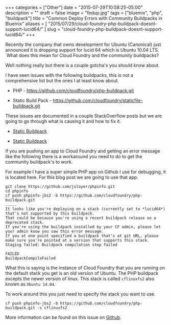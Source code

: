+++
categories = ["Other"]
date = "2015-07-29T10:58:25-05:00"
description = ""
draft = false
image = "fedup.jpg"
tags = ["bluemix", "php", "buildpack"]
title = "Common Deploy Errors with Community Buildpacks in Bluemix"
aliases = [
    "2015/07/29/cloud-foundry-php-buildpack-doesnt-support-lucid64/"
]
slug = "cloud-foundry-php-buildpack-doesnt-support-lucid64/"
+++

Recently the company that owns development for Ubuntu (Canonical) just announced it is dropping support for lucid 64 which is Ubuntu 10.04 LTS.  What does this mean for Cloud Foundry and the community buildpacks?

Well nothing really but there is a couple gotcha's you should know about.

I have seen issues with the following buildpacks, this is not a comprehensive list but the ones I at least know about.




  * PHP - https://github.com/cloudfoundry/php-buildpack.git


  * Static Build Pack - https://github.com/cloudfoundry/staticfile-buildpack.git


These issues are documented in a couple StackOverflow posts but we are going to go through what is causing it and how to fix it.

<!-- more -->


  * [Static Buildpack](http://stackoverflow.com/questions/31057357/static-buildpack-deploy-now-failing-due-to-unsupported-stack/31058075#31058075)


  * [Static Buildpack](http://stackoverflow.com/questions/31057357/static-buildpack-deploy-now-failing-due-to-unsupported-stack/31062482#31062482)


If you are pushing an app to Cloud Foundry and getting an error message like the following there is a workaround you need to do to get the community buildpack's to work.

For example I have a super simple PHP app on Github I use for debugging, it is located here. For this blog post we are going to use that app.

```
git clone https://github.com/jsloyer/phpinfo.git
cd phpinfo
cf push phpinfo-jbs2 -b https://github.com/cloudfoundry/php-buildpack.git
.....
It looks like you're deploying on a stack (currently set to *lucid64*) that's not supported by this buildpack.
That could be because you're using a recent buildpack release on a deprecated stack.
If you're using the buildpack installed by your CF admin, please let your admin know you saw this error message.
If you at one point specified a buildpack that's at git URL, please make sure you're pointed at a version that supports this stack.
Staging failed: Buildpack compilation step failed

FAILED
BuildpackCompileFailed
```


What this is saying is the instance of Cloud Foundry that you are running on the default stack you get is an old version of Ubuntu. The PHP buildpack excepts the newer version of linux. This stack is called `cflinuxfs2` also known as `Ubuntu 14.04`.

To work around this you just need to specify the stack you want to use.

```
cf push phpinfo-jbs2 -b https://github.com/cloudfoundry/php-buildpack.git -s cflinuxfs2
```

More information can be found on this issue on [Github](https://github.com/cloudfoundry/php-buildpack/issues/87).
